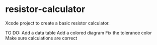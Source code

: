 # resistor-calculator

Xcode project to create a basic resistor calculator. 

TO DO:
Add a data table
Add a colored diagram
Fix the tolerance color
Make sure calculations are correct
